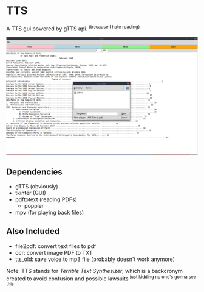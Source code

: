 # TTS

A TTS gui powered by gTTS api.
<sup>(because I hate reading)</sup>

![tts gui](tts.png)

## Dependencies
- gTTS (obviously)
- tkinter (GUI)
- pdftotext (reading PDFs)
    - poppler
- mpv (for playing back files)

## Also Included
- file2pdf: convert text files to pdf
- ocr: convert image PDF to TXT
- tts_old: save voice to mp3 file (probably doesn't work anymore)

Note: TTS stands for *Terrible Text Synthesizer*, which is a backcronym created to avoid confusion and possible lawsuits <sup>just kidding no one's gonna see this</sup>
